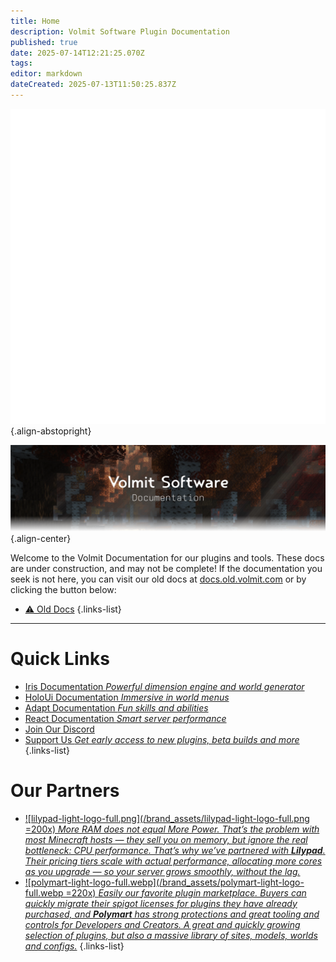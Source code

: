 ```yaml
---
title: Home
description: Volmit Software Plugin Documentation
published: true
date: 2025-07-14T12:21:25.070Z
tags: 
editor: markdown
dateCreated: 2025-07-13T11:50:25.837Z
---
```


![icon.webp](/brand_assets/icon.webp){.align-abstopright}



![home-banner.webp](/brand_assets/home-banner.webp){.align-center}

Welcome to the Volmit Documentation for our plugins and tools. These docs are under construction, and may not be complete! If the documentation you seek is not here, you can visit our old docs at [docs.old.volmit.com](https://docs.old.volmit.com) or by clicking the button below:
- [⚠️ Old Docs](https://docs.old.volmit.com)
{.links-list}

---

# Quick Links

- [Iris Documentation *Powerful dimension engine and world generator*](/doc/iris)
- [HoloUi Documentation *Immersive in world menus*](/doc/holoui)
- [Adapt Documentation *Fun skills and abilities*](/doc/adapt)
- [React Documentation *Smart server performance*](/doc/react)
- [Join Our Discord](https://discord.gg/3xxPTpT)
- [Support Us *Get early access to new plugins, beta builds and more*](https://ko-fi.com/volmit)
{.links-list}



# Our Partners

- [![lilypad-light-logo-full.png](/brand_assets/lilypad-light-logo-full.png =200x) *More RAM does not equal More Power. That’s the problem with most Minecraft hosts — they sell you on memory, but ignore the real bottleneck: CPU performance. That’s why we’ve partnered with <strong>Lilypad</strong>. Their pricing tiers scale with actual performance, allocating more cores as you upgrade — so your server grows smoothly, without the lag.*](https://lilypad.gg/volmit)
- [![polymart-light-logo-full.webp](/brand_assets/polymart-light-logo-full.webp =220x) *Easily our favorite plugin marketplace. Buyers can quickly migrate their spigot licenses for plugins they have already purchased, and <strong>Polymart</strong> has strong protections and great tooling and controls for Developers and Creators. A great and quickly growing selection of plugins, but also a massive library of sites, models, worlds and configs.*](https://lilypad.gg/volmit)
{.links-list}
